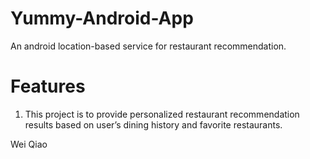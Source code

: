 # Yummy-Android-App
An android location-based service for restaurant recommendation.

# Features
1. This project is to provide personalized restaurant recommendation results based on user’s dining history and favorite restaurants.

Wei Qiao
